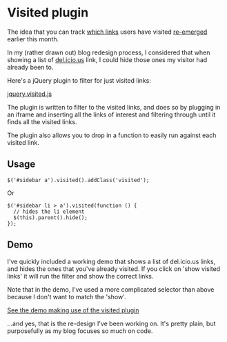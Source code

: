 # Visited plugin

The idea that you can track [which links](http://jeremiahgrossman.blogspot.com/2006/08/i-know-where-youve-been.html) users have visited [re-emerged](http://www.niallkennedy.com/blog/2008/02/browser-history-sniff.html) earlier this month.

In my (rather drawn out) blog redesign process, I considered that when showing a list of [del.icio.us](http://del.icio.us) link, I could hide those ones my visitor had already been to.

Here's a jQuery plugin to filter for just visited links:

[jquery.visited.js](/downloads/jquery.visited.js)


<!--more-->

The plugin is written to filter to the visited links, and does so by plugging in an iframe and inserting all the links of interest and filtering through until it finds all the visited links.

The plugin also allows you to drop in a function to easily run against each visited link.

## Usage

<pre><code>$('#sidebar a').visited().addClass('visited');</code></pre>

Or

<pre><code>$('#sidebar li > a').visited(function () {
  // hides the li element
  $(this).parent().hide();
});</code></pre>

## Demo

I've quickly included a working demo that shows a list of del.icio.us links, and hides the ones that you've already visited.  If you click on 'show visited links' it will run the filter and show the correct links.

Note that in the demo, I've used a more complicated selector than above because I don't want to match the 'show'.

[See the demo making use of the visited plugin](/demo/visited.html)

...and yes, that is the re-design I've been working on.  It's pretty plain, but purposefully as my blog focuses so much on code.
